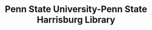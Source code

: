 ---
layout: repo
title: "Penn State University-Penn State Harrisburg Library"
id: 14128
permalink: repos/14128/
---